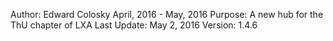 Author: Edward Colosky
April, 2016 - May, 2016
Purpose: A new hub for the ThU chapter of LXA
Last Update: May 2, 2016
Version: 1.4.6
